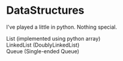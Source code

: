 # DataStructures

I've played a little in python. Nothing special.

List (implemented using python array) <br>
LinkedList (DoublyLinkedList) <br>
Queue (Single-ended Queue)<br> 
